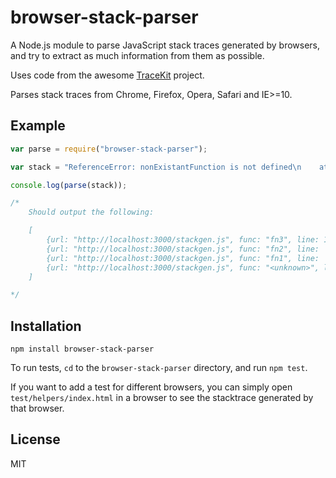 browser-stack-parser
===

A Node.js module to parse JavaScript stack traces generated by browsers, and try to extract as much information from them as possible.

Uses code from the awesome [TraceKit](https://github.com/occ/TraceKit) project.

Parses stack traces from Chrome, Firefox, Opera, Safari and IE>=10.

Example
---

```javascript
var parse = require("browser-stack-parser");

var stack = "ReferenceError: nonExistantFunction is not defined\n    at fn3 (http://localhost:3000/stackgen.js:10:2)\n    at fn2 (http://localhost:3000/stackgen.js:6:2)\n    at fn1 (http://localhost:3000/stackgen.js:2:2)\n    at http://localhost:3000/stackgen.js:14:2"

console.log(parse(stack));

/*
	Should output the following:

	[
		{url: "http://localhost:3000/stackgen.js", func: "fn3", line: 10, column: 2},
		{url: "http://localhost:3000/stackgen.js", func: "fn2", line:  6, column: 2},
		{url: "http://localhost:3000/stackgen.js", func: "fn1", line:  2, column: 2},
		{url: "http://localhost:3000/stackgen.js", func: "<unknown>", line:  14, column: 2}
	]

*/
```

Installation
---

```
npm install browser-stack-parser
```

To run tests, `cd` to the `browser-stack-parser` directory, and run `npm test`.

If you want to add a test for different browsers, you can simply open `test/helpers/index.html` in a browser to see the stacktrace generated by that browser.

License
---

MIT